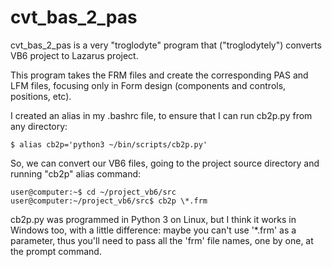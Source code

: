 # cvt_bas_2_pas
cvt_bas_2_pas is a very "troglodyte" program that ("troglodytely") converts VB6 project to Lazarus project.

This program takes the FRM files and create the corresponding PAS and LFM files, focusing only in Form design (components and controls, positions, etc).

I created an alias in my .bashrc file, to ensure that I can run cb2p.py from any directory:

	$ alias cb2p='python3 ~/bin/scripts/cb2p.py'

So, we can convert our VB6 files, going to the project source directory and running "cb2p" alias command:

	user@computer:~$ cd ~/project_vb6/src
	user@computer:~/project_vb6/src$ cb2p \*.frm

cb2p.py was programmed in Python 3 on Linux, but I think it works in Windows too, with a little difference: maybe you can't use '*.frm' as a parameter, thus you'll need to pass all the 'frm' file names, one by one, at the prompt command.
